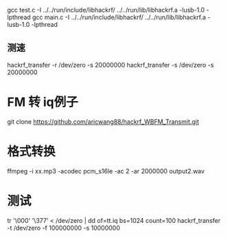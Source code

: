 gcc test.c -I ../../run/include/libhackrf/ ../../run/lib/libhackrf.a -lusb-1.0 -lpthread
gcc main.c -I ../../run/include/libhackrf/ ../../run/lib/libhackrf.a -lusb-1.0 -lpthread

## 测速
hackrf_transfer -r /dev/zero -s 20000000
hackrf_transfer -s /dev/zero -s 20000000

# FM 转 iq例子
git clone https://github.com/aricwang88/hackrf_WBFM_Transmit.git

# 格式转换
ffmpeg -i xx.mp3 -acodec pcm_s16le -ac 2 -ar 2000000 output2.wav

# 测试
tr '\000' '\377' < /dev/zero | dd of=tt.iq bs=1024 count=100
hackrf_transfer -t /dev/zero -f 100000000 -s 10000000
